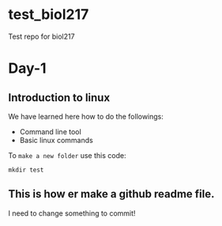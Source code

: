 # test_biol217
Test repo for biol217

 # Day-1
 ## Introduction to linux

 We have learned here how to do the followings:

 * Command line tool 
 * Basic linux commands

To `make a new folder` use this code:

```
mkdir test
```

This is how er make a github readme file. 
----

I need to change something to commit!